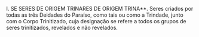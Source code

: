 ﻿I. SE SERES DE ORIGEM TRINARES DE ORIGEM TRINA**. Seres criados por todas as três Deidades do Paraíso, como tais ou como a Trindade, junto com o Corpo Trinitizado, cuja designação se refere a todos os grupos de seres trinitizados, revelados e não revelados.